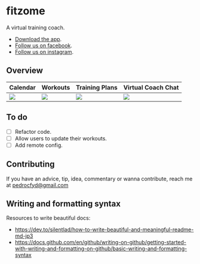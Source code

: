 # fitzome

A virtual training coach.
- [Download the app](https://play.google.com/store/apps/details?id=com.app_fitzome).
- [Follow us on facebook](https://www.facebook.com/fitzome).
- [Follow us on instagram](https://www.instagram.com/fitzome/).

## Overview
| Calendar | Workouts | Training Plans | Virtual Coach Chat |
|--|--|--|--|
|![](https://github.com/pedro-rivas/fitzome/blob/dev/app/docs/img/training_calendar.png)|![](https://github.com/pedro-rivas/fitzome/blob/dev/app/docs/img/custom_workouts.png)|![](https://github.com/pedro-rivas/fitzome/blob/dev/app/docs/img/custom_traning_plans.png)|![](https://github.com/pedro-rivas/fitzome/blob/dev/app/docs/img/coach_chat.png)

## To do
- [ ] Refactor code.
- [ ] Allow users to update their workouts.
- [ ] Add remote config.

## Contributing
If you have an advice, tip, idea, commentary or wanna contribute, reach me at pedrocfyd@gmail.com 

## Writing and formatting syntax

Resources to write beautiful docs:

- https://dev.to/silentlad/how-to-write-beautiful-and-meaningful-readme-md-jp3
- https://docs.github.com/en/github/writing-on-github/getting-started-with-writing-and-formatting-on-github/basic-writing-and-formatting-syntax
